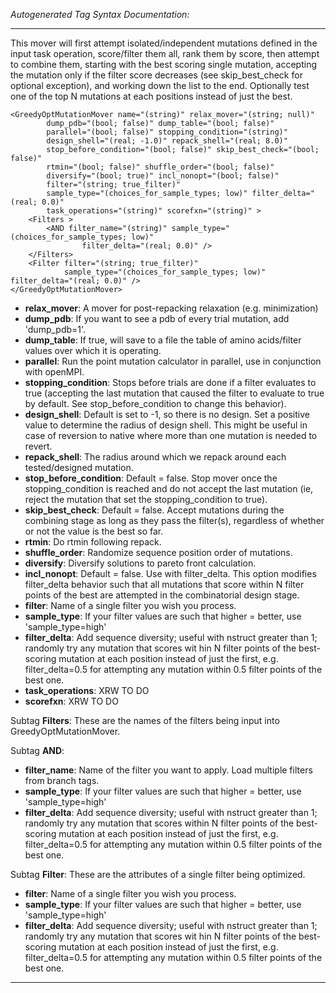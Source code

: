 _Autogenerated Tag Syntax Documentation:_

---
This mover will first attempt isolated/independent mutations defined in the input task operation, score/filter them all, rank them by score, then attempt to combine them, starting with the best scoring single mutation, accepting the mutation only if the filter score decreases (see skip_best_check for optional exception), and working down the list to the end. Optionally test one of the top N mutations at each positions instead of just the best.

```
<GreedyOptMutationMover name="(string)" relax_mover="(string; null)"
        dump_pdb="(bool; false)" dump_table="(bool; false)"
        parallel="(bool; false)" stopping_condition="(string)"
        design_shell="(real; -1.0)" repack_shell="(real; 8.0)"
        stop_before_condition="(bool; false)" skip_best_check="(bool; false)"
        rtmin="(bool; false)" shuffle_order="(bool; false)"
        diversify="(bool; true)" incl_nonopt="(bool; false)"
        filter="(string; true_filter)"
        sample_type="(choices_for_sample_types; low)" filter_delta="(real; 0.0)"
        task_operations="(string)" scorefxn="(string)" >
    <Filters >
        <AND filter_name="(string)" sample_type="(choices_for_sample_types; low)"
                filter_delta="(real; 0.0)" />
    </Filters>
    <Filter filter="(string; true_filter)"
            sample_type="(choices_for_sample_types; low)" filter_delta="(real; 0.0)" />
</GreedyOptMutationMover>
```

-   **relax_mover**: A mover for post-repacking relaxation (e.g. minimization)
-   **dump_pdb**: If you want to see a pdb of every trial mutation, add 'dump_pdb=1'.
-   **dump_table**: If true, will save to a file the table of amino acids/filter values over which it is operating.
-   **parallel**: Run the point mutation calculator in parallel, use in conjunction with openMPI.
-   **stopping_condition**: Stops before trials are done if a filter evaluates to true (accepting the last mutation that caused the filter to evaluate to true by default. See stop_before_condition to change this behavior).
-   **design_shell**: Default is set to -1, so there is no design. Set a positive value to determine the radius of design shell. This might be useful in case of reversion to native where more than one mutation is needed to revert.
-   **repack_shell**: The radius around which we repack around each tested/designed mutation.
-   **stop_before_condition**: Default = false. Stop mover once the stopping_condition is reached and do not accept the last mutation (ie, reject the mutation that set the stopping_condition to true).
-   **skip_best_check**: Default = false. Accept mutations during the combining stage as long as they pass the filter(s), regardless of whether or not the value is the best so far.
-   **rtmin**: Do rtmin following repack.
-   **shuffle_order**: Randomize sequence position order of mutations.
-   **diversify**: Diversify solutions to pareto front calculation.
-   **incl_nonopt**: Default = false. Use with filter_delta. This option modifies filter_delta behavior such that all mutations that score within N filter points of the best are attempted in the combinatorial design stage.
-   **filter**: Name of a single filter you wish you process.
-   **sample_type**: If your filter values are such that higher = better, use 'sample_type=high'
-   **filter_delta**: Add sequence diversity; useful with nstruct greater than 1; randomly try any mutation that scores wit     hin N filter points of the best-scoring mutation at each position instead of just the first, e.g. filter_delta=0.5 for attempting any mutation within 0.5 filter points of the best one.
-   **task_operations**: XRW TO DO
-   **scorefxn**: XRW TO DO


Subtag **Filters**:   These are the names of the filters being input into GreedyOptMutationMover.



Subtag **AND**:   

-   **filter_name**: Name of the filter you want to apply. Load multiple filters from branch tags.
-   **sample_type**: If your filter values are such that higher = better, use 'sample_type=high'
-   **filter_delta**: Add sequence diversity; useful with nstruct greater than 1; randomly try any mutation that scores within N filter points of the best-scoring mutation at each position instead of just the first, e.g. filter_delta=0.5 for attempting any mutation within 0.5 filter points of the best one.

Subtag **Filter**:   These are the attributes of a single filter being optimized.

-   **filter**: Name of a single filter you wish you process.
-   **sample_type**: If your filter values are such that higher = better, use 'sample_type=high'
-   **filter_delta**: Add sequence diversity; useful with nstruct greater than 1; randomly try any mutation that scores wit     hin N filter points of the best-scoring mutation at each position instead of just the first, e.g. filter_delta=0.5 for attempting any mutation within 0.5 filter points of the best one.

---
